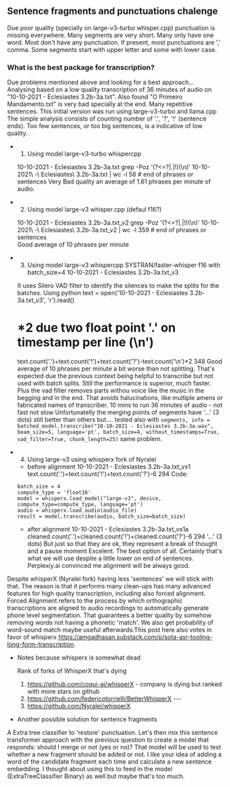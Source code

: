 ## Sentence fragments and punctuations chalenge

Due poor quality (specially on large-v3-turbo whisper.cpp) punctuation is missing everywhere.
Many segments are very short. Many only have one word. Most don't have any punctuation.
If present, most punctuations are ',' comma. Some segments start with upper letter and some with lower case.


### What is the best package for transcription?

Due problems mentioned above and looking for a best approach...
Analysing based on a low quality transcription of 36 minutes of audio on "10-10-2021 - Eclesiastes 3.2b-3a.txt".
Also found "O Primeiro Mandamento.txt" is very bad specially at the end. Many repetitive sentences. 
This initial version was run using large-v3-turbo and llama.cpp 
The simple analysis consists of counting number of '.', '?', '!' (sentence ends).
Too few sentences, or too big sentences, is a indicative of low quality.

- 1. Using model large-v3-turbo whispercpp    

    10-10-2021 - Eclesiastes 3.2b-3a.txt
    grep -Poz '(?<=\?|\.|!)(\n)'  10-10-2021\ -\ Eclesiastes\ 3.2b-3a.txt | wc -l 
    58 # end of phrases or sentences
    Very Bad quality an average of 1.61 phrases per minute of audio.

- 2. Using model large-v3 whisper.cpp (defaul f16?)
    
    10-10-2021 - Eclesiastes 3.2b-3a.txt_v2
    grep -Poz '(?<=\?|\.|!)(\n)'  10-10-2021\ -\ Eclesiastes\ 3.2b-3a.txt_v2 | wc -l 
    359 # end of phrases or sentences    
    Good average of 10 phrases per minute

- 3. Using model large-v3 whispercpp SYSTRAN/faster-whisper f16 with batch_size=4
    10-10-2021 - Eclesiastes 3.2b-3a.txt_v3

    It uses Silero VAD filter to identify the silences to make the splits for the batches.
    Using python text = open('10-10-2021 - Eclesiastes 3.2b-3a.txt_v3', 'r').read()
    # *2 due two float point '.' on timestamp per line (\n')
    text.count('.')+text.count('!')+text.count('?')-text.count('\n')*2 
    348
    Good average of 10 phrases per minute a bit worse than not splitting.
    That's expected due the previous context being helpful to transcribe but not used with batch splits.
    Still the performance is superior, much faster. 
    Plus the vad filter removes parts withou voice like the music in the begging and in the end.
    That avoids halucinations, like multiple amens or fabricated names of transcriber.
    10 mins to run 36 minutes of audio - not fast not slow
    Unfortunatelly the merging points of segments have '...' (3 dots) still better than others but.... 
    tested also with `segments, info = batched_model.transcribe("10-10-2021 - Eclesiastes 3.2b-3a.wav", 
        beam_size=5, language='pt', batch_size=4, without_timestamps=True, vad_filter=True, chunk_length=25)`
    same problem.

- 4. Using large-v3 using whisperx fork of Nyralei  

    - before alignment
    10-10-2021 - Eclesiastes 3.2b-3a.txt_vx1
    text.count('.')+text.count('!')+text.count('?')-6
    294
    Code:
    ```
    batch_size = 4
    compute_type = 'float16'
    model = whisperx.load_model("large-v3", device, compute_type=compute_type, language='pt')
    audio = whisperx.load_audio(audio_file)
    result = model.transcribe(audio, batch_size=batch_size)
    ```
    - after alignment
    10-10-2021 - Eclesiastes 3.2b-3a.txt_vx1a
    cleaned.count('.')+cleaned.count('!')+cleaned.count('?')-6
    294 
    '...' (3 dots) But just so that they are ok, they represent a break of thought and a pause moment
    Excelent. The best option of all. 
    Certainly that's what we will use despite a little lower on end of sentences. 
    Perplexiy.ai convinced me alignment will be always good.


Despite whisperX (Nyralei fork) having less 'sentences' we will stick with that.
The reason is that it performs many clean-ups has many advanced features for high quality transcription, including also  forced alignment. Forced Alignment refers to the process by which orthographic transcriptions are aligned to audio recordings to automatically generate phone level segmentation.
That guarantees a better quality by somehow removing words not having a phonetic 'match'. We also get probability of word-sound match maybe useful afterwards.This post here also votes in favor of whisperx https://amgadhasan.substack.com/p/sota-asr-tooling-long-form-transcription.


- Notes because whisperx is somewhat dead

    Rank of forks of WhisperX that's dying

    1. https://github.com/coqui-ai/whisperX   - company is dying but ranked with more stars on github
    2. https://github.com/federicotorrielli/BetterWhisperX --- 
    3. https://github.com/Nyralei/whisperX

- Another possible solution for sentence fragments

A Extra tree classifier to 'restore' punctuation.
Let's then mix this sentence transformer approach with the previous question to create a model that responds: should I merge or not (yes or no)? That model will be used to test whether a new fragment should be added or not. I like your idea of adding a word of the candidate fragment each time and calculate a new sentence embedding. I thought about using this to feed in the model (ExtraTreeClassifier Binary) as well but maybe that's too much. 



